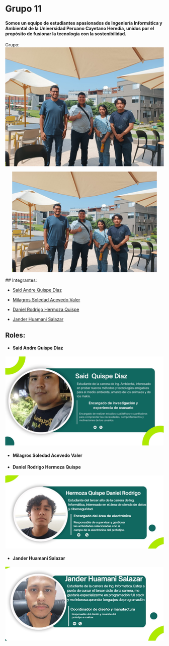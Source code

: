 # Grupo 11
#### Somos un equipo de estudiantes apasionados de Ingeniería Informática y Ambiental de la Universidad Peruano Cayetano Heredia, unidos por el propósito de fusionar la tecnología con la sostenibilidad.   
Grupo:
![Descripción de la imagen](https://github.com/Dooncito/fundamentos-de-dise-o/blob/0dd945176e1d28cc54fcccfb2de06847f1ee8314/Imagenes/Image_2024.jpeg)
<p align="center">
  <img width="460" height="320" src="https://github.com/Dooncito/fundamentos-de-dise-o/blob/0dd945176e1d28cc54fcccfb2de06847f1ee8314/Imagenes/Image_2024.jpeg">
</p> 
## Integrantes:

* [Said Andre Quispe Diaz](#Said-Andre-Quispe-Diaz) 

* [Milagros Soledad Acevedo Valer ](#Milagros-Soledad-Acevedo-Valer)

* [Daniel Rodrigo Hermoza Quispe](#Daniel-Rodrigo-Hermoza-Quispe)

* [Jander Huamani Salazar](#Jander-Huamani-Salazar)

## Roles:
 - #### Said Andre Quispe Diaz
 ![Imagen](https://github.com/Dooncito/fundamentos-de-dise-o/blob/fcb15758a2783058a8d311295335f44ca3222c5f/Imagenes/Descripcion/Said.jpg)
 - #### Milagros Soledad Acevedo Valer 
 - #### Daniel Rodrigo Hermoza Quispe
 ![Imagen](https://github.com/Dooncito/fundamentos-de-dise-o/blob/main/Imagenes/Descripcion/ggfundamentos.jpg)
 - #### Jander Huamani Salazar
 ![Imagen](https://github.com/Dooncito/fundamentos-de-dise-o/blob/main/Imagenes/Descripcion/jander.jpg)

 
